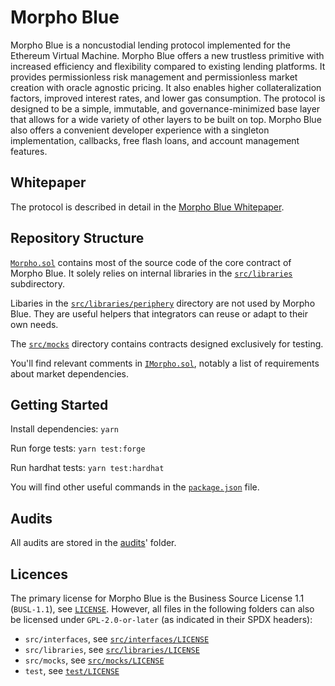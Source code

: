 # Morpho Blue

Morpho Blue is a noncustodial lending protocol implemented for the Ethereum Virtual Machine.
Morpho Blue offers a new trustless primitive with increased efficiency and flexibility compared to existing lending platforms.
It provides permissionless risk management and permissionless market creation with oracle agnostic pricing.
It also enables higher collateralization factors, improved interest rates, and lower gas consumption.
The protocol is designed to be a simple, immutable, and governance-minimized base layer that allows for a wide variety of other layers to be built on top.
Morpho Blue also offers a convenient developer experience with a singleton implementation, callbacks, free flash loans, and account management features.

## Whitepaper

The protocol is described in detail in the [Morpho Blue Whitepaper](./morpho-blue-whitepaper.pdf).

## Repository Structure

[`Morpho.sol`](./src/Morpho.sol) contains most of the source code of the core contract of Morpho Blue.
It solely relies on internal libraries in the [`src/libraries`](./src/libraries) subdirectory.

Libaries in the [`src/libraries/periphery`](./src/libraries/periphery) directory are not used by Morpho Blue.
They are useful helpers that integrators can reuse or adapt to their own needs.

The [`src/mocks`](./src/mocks) directory contains contracts designed exclusively for testing.

You'll find relevant comments in [`IMorpho.sol`](./src/interfaces/IMorpho.sol), notably a list of requirements about market dependencies.

## Getting Started

Install dependencies: `yarn`

Run forge tests: `yarn test:forge`

Run hardhat tests: `yarn test:hardhat`

You will find other useful commands in the [`package.json`](./package.json) file.

## Audits

All audits are stored in the [audits](./audits/)' folder.

## Licences

The primary license for Morpho Blue is the Business Source License 1.1 (`BUSL-1.1`), see [`LICENSE`](./LICENSE).
However, all files in the following folders can also be licensed under `GPL-2.0-or-later` (as indicated in their SPDX headers):
- `src/interfaces`, see [`src/interfaces/LICENSE`](./src/interfaces/LICENSE)
- `src/libraries`, see [`src/libraries/LICENSE`](./src/libraries/LICENSE)
- `src/mocks`, see [`src/mocks/LICENSE`](./src/mocks/LICENSE)
- `test`, see [`test/LICENSE`](./test/LICENSE)
